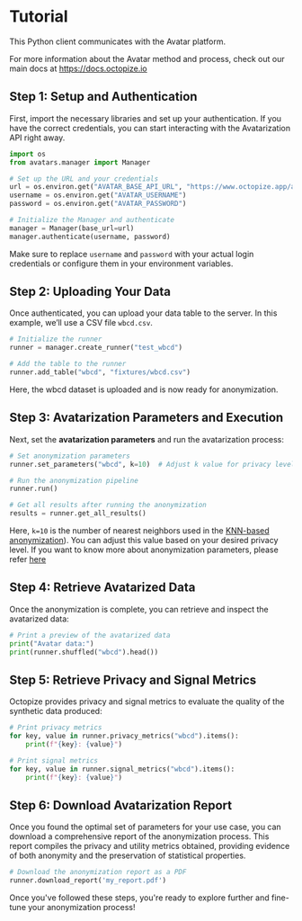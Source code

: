 # Tutorial

This Python client communicates with the Avatar platform.

For more information about the Avatar method and process, check out our main docs at <https://docs.octopize.io>

## Step 1: Setup and Authentication

First, import the necessary libraries and set up your authentication. If you have the correct credentials, you can start interacting with the Avatarization API right away.

```python
import os
from avatars.manager import Manager

# Set up the URL and your credentials
url = os.environ.get("AVATAR_BASE_API_URL", "https://www.octopize.app/api")
username = os.environ.get("AVATAR_USERNAME")
password = os.environ.get("AVATAR_PASSWORD")

# Initialize the Manager and authenticate
manager = Manager(base_url=url)
manager.authenticate(username, password)
```

Make sure to replace `username` and `password` with your actual login credentials or configure them in your environment variables.

## Step 2: Uploading Your Data

Once authenticated, you can upload your data table to the server. In this example, we’ll use a CSV file `wbcd.csv`.

```python
# Initialize the runner
runner = manager.create_runner("test_wbcd")

# Add the table to the runner
runner.add_table("wbcd", "fixtures/wbcd.csv")
```

Here, the wbcd dataset is uploaded and is now ready for anonymization.

## Step 3: Avatarization Parameters and Execution

Next, set the **avatarization parameters** and run the avatarization process:

```python
# Set anonymization parameters
runner.set_parameters("wbcd", k=10)  # Adjust k value for privacy level

# Run the anonymization pipeline
runner.run()

# Get all results after running the anonymization
results = runner.get_all_results()
```

Here, `k=10` is the number of nearest neighbors used in the [KNN-based anonymization](https://docs.octopize.io/docs/principles/method/tabular/)). You can adjust this value based on your desired privacy level.
If you want to know more about anonymization parameters, please refer [here](https://docs.octopize.io/docs/user_guide/step_by_step/run/)

## Step 4: Retrieve Avatarized Data

Once the anonymization is complete, you can retrieve and inspect the avatarized data:

```python
# Print a preview of the avatarized data
print("Avatar data:")
print(runner.shuffled("wbcd").head())
```

## Step 5: Retrieve Privacy and Signal Metrics

Octopize provides privacy and signal metrics to evaluate the quality of the synthetic data produced:

```python
# Print privacy metrics
for key, value in runner.privacy_metrics("wbcd").items():
    print(f"{key}: {value}")

# Print signal metrics
for key, value in runner.signal_metrics("wbcd").items():
    print(f"{key}: {value}")
```

## Step 6: Download Avatarization Report

Once you found the optimal set of parameters for your use case, you can download a comprehensive report of the anonymization process.
This report compiles the privacy and utility metrics obtained, providing evidence of both anonymity and the preservation of statistical properties.

```python
# Download the anonymization report as a PDF
runner.download_report('my_report.pdf')
```

Once you've followed these steps, you're ready to explore further and fine-tune your anonymization process!
